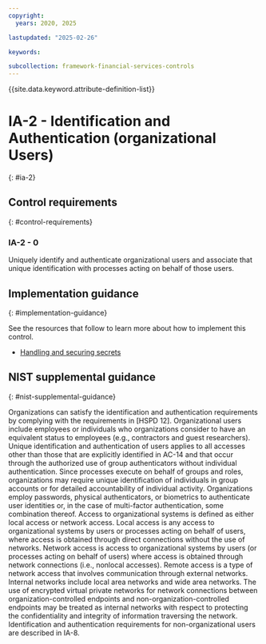 ```yaml
---
copyright:
  years: 2020, 2025

lastupdated: "2025-02-26"

keywords:

subcollection: framework-financial-services-controls
---
```


{{site.data.keyword.attribute-definition-list}}

# IA-2 - Identification and Authentication (organizational Users)
{: #ia-2}

## Control requirements
{: #control-requirements}



### IA-2 - 0


Uniquely identify and authenticate organizational users and associate that unique identification with processes acting on behalf of those users.









## Implementation guidance
{: #implementation-guidance}

See the resources that follow to learn more about how to implement this control.


- [Handling and securing secrets](/docs/framework-financial-services?topic=framework-financial-services-shared-secrets)






## NIST supplemental guidance
{: #nist-supplemental-guidance}

Organizations can satisfy the identification and authentication requirements by complying with the requirements in [HSPD 12]. Organizational users include employees or individuals who organizations consider to have an equivalent status to employees (e.g., contractors and guest researchers). Unique identification and authentication of users applies to all accesses other than those that are explicitly identified in AC-14 and that occur through the authorized use of group authenticators without individual authentication. Since processes execute on behalf of groups and roles, organizations may require unique identification of individuals in group accounts or for detailed accountability of individual activity.
Organizations employ passwords, physical authenticators, or biometrics to authenticate user identities or, in the case of multi-factor authentication, some combination thereof. Access to organizational systems is defined as either local access or network access. Local access is any access to organizational systems by users or processes acting on behalf of users, where access is obtained through direct connections without the use of networks. Network access is access to organizational systems by users (or processes acting on behalf of users) where access is obtained through network connections (i.e., nonlocal accesses). Remote access is a type of network access that involves communication through external networks. Internal networks include local area networks and wide area networks.
The use of encrypted virtual private networks for network connections between organization-controlled endpoints and non-organization-controlled endpoints may be treated as internal networks with respect to protecting the confidentiality and integrity of information traversing the network. Identification and authentication requirements for non-organizational users are described in IA-8.
